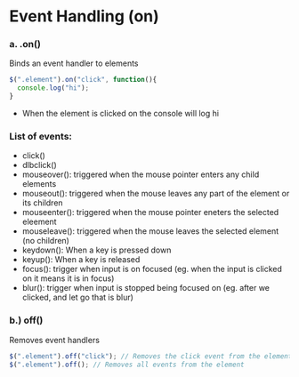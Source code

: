 # Event Handling (on)

### a. .on()
Binds an event handler to elements
```javascript
$(".element").on("click", function(){
  console.log("hi");
}
```
- When the element is clicked on the console will log hi

### List of events:
- click()
- dlbclick()
- mouseover(): triggered when the mouse pointer enters any child elements 
- mouseout(): triggered when the mouse leaves any part of the element or its children
- mouseenter(): triggered when the mouse pointer eneters the selected eleement
- mouseleave(): triggered when the mouse leaves the selected element (no children)
- keydown(): When a key is pressed down
- keyup(): When a key is released
- focus(): trigger when input is on focused (eg. when the input is clicked on it means it is in focus)
- blur(): trigger when input is stopped being focused on (eg. after we clicked, and let go that is blur)

### b.) off()
Removes event handlers
```javascript
$(".element").off("click"); // Removes the click event from the element
$(".element").off(); // Removes all events from the element
```

